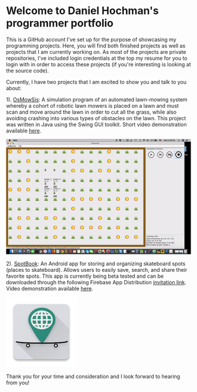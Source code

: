 # Welcome to Daniel Hochman's programmer portfolio

This is a GitHub account I've set up for the purpose of showcasing my programming projects. Here, you will find both finished projects as well as projects that I am currently working on. As most of the projects are private repositories, I've included login credentials at the top my resume for you to login with in order to access these projects (if you're interesting is looking at the source code).

Currently, I have two projects that I am excited to show you and talk to you about:

1). [OsMowSis](https://github.com/potentialEmployer77/OsMowSisHome): A simulation program of an automated lawn-mowing system whereby a cohort of robotic lawn mowers is placed on a lawn and must scan and move around the lawn in order to cut all the grass, while also avoiding crashing into various types of obstacles on the lawn. This project was written in Java using the Swing GUI toolkit. Short video demonstration available [here](https://youtu.be/65dBQBcDRs4).

![OsMowSis_example](Documentation/GitHubImages/OsMowSisImages/OsMowSis_demo.gif)

2). [SpotBook](https://github.com/potentialEmployer77/SpotBookHome): An Android app for storing and organizing skateboard spots (places to skateboard). Allows users to easily save, search, and share their favorite spots. This app is currently being beta tested and can be downloaded through the following Firebase App Distribution [invitation link](https://youtu.be/jxqs0F_ICZM). Video demonstration available [here](https://youtu.be/jxqs0F_ICZM).

![SpotBook_example](Documentation/GitHubImages/SpotBookImages/ic_launcher.png)

Thank you for your time and consideration and I look forward to hearing from you!

